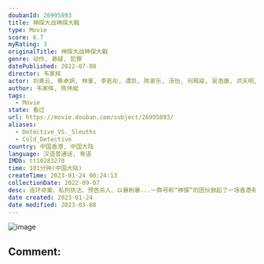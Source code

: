 ```yaml
---
doubanId: 26995893
title: 神探大战神探大戰
type: Movie
score: 6.7
myRating: 3
originalTitle: 神探大战神探大戰
genre: 动作, 悬疑, 犯罪
datePublished: 2022-07-08
director: 韦家辉
actor: 刘青云, 蔡卓妍, 林峯, 李若彤, 谭凯, 陈家乐, 汤怡, 何珮瑜, 吴浩康, 洪天明, 车婉婉, 斌子, 李菁, 马志威, 杨天宇, 胡子彤, 朱鉴然, 马睿瀚, 李生衍, 谢志豪, 马睿灏, 莫凯伟, 黎卓成, 陈景鸿, 戚务振, 张文杰, 周祉君, 梁进龙, 何伟业, 郑保瑞, 梁泳, 伍咏诗, 叶扬堃, 陆文卫, 何果轩, 林俊杰, 陈卓华, 章豪杰
author: 韦家辉, 陈伟斌
tags:
  - Movie
state: 看过
url: https://movie.douban.com/subject/26995893/
aliases:
  - Detective_VS._Sleuths
  - Cold_Detective
country: 中国香港, 中国大陆
language: 汉语普通话, 粤语
IMDb: tt10283270
time: 101分钟(中国大陆)
createTime: 2023-01-24 00:24:13
collectionDate: 2022-09-07
desc: 连环命案、私刑执法、预告杀人、以暴制暴...一群号称“神探”的团伙掀起了一场香港有史以来最邪恶的犯罪！患有精神疾病的“癫佬神探”李俊（刘青云饰）为查真凶独闯犯罪现场！以“神探夫妇”陈仪（蔡卓妍饰）...
date created: 2023-01-24
date modified: 2023-03-08
---
```


![image](p2875702766.jpg)

Comment:
---
